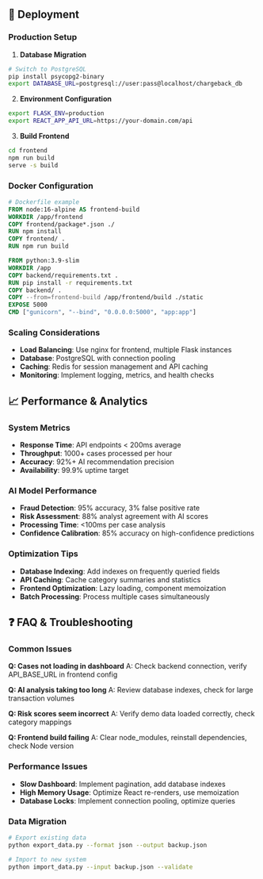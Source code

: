 ## 🚢 Deployment

### Production Setup

1. **Database Migration**
```bash
# Switch to PostgreSQL
pip install psycopg2-binary
export DATABASE_URL=postgresql://user:pass@localhost/chargeback_db
```

2. **Environment Configuration**
```bash
export FLASK_ENV=production
export REACT_APP_API_URL=https://your-domain.com/api
```

3. **Build Frontend**
```bash
cd frontend
npm run build
serve -s build
```

### Docker Configuration
```dockerfile
# Dockerfile example
FROM node:16-alpine AS frontend-build
WORKDIR /app/frontend
COPY frontend/package*.json ./
RUN npm install
COPY frontend/ .
RUN npm run build

FROM python:3.9-slim
WORKDIR /app
COPY backend/requirements.txt .
RUN pip install -r requirements.txt
COPY backend/ .
COPY --from=frontend-build /app/frontend/build ./static
EXPOSE 5000
CMD ["gunicorn", "--bind", "0.0.0.0:5000", "app:app"]
```

### Scaling Considerations
- **Load Balancing**: Use nginx for frontend, multiple Flask instances
- **Database**: PostgreSQL with connection pooling
- **Caching**: Redis for session management and API caching
- **Monitoring**: Implement logging, metrics, and health checks

## 📈 Performance & Analytics

### System Metrics
- **Response Time**: API endpoints < 200ms average
- **Throughput**: 1000+ cases processed per hour
- **Accuracy**: 92%+ AI recommendation precision
- **Availability**: 99.9% uptime target

### AI Model Performance
- **Fraud Detection**: 95% accuracy, 3% false positive rate
- **Risk Assessment**: 88% analyst agreement with AI scores
- **Processing Time**: <100ms per case analysis
- **Confidence Calibration**: 85% accuracy on high-confidence predictions

### Optimization Tips
- **Database Indexing**: Add indexes on frequently queried fields
- **API Caching**: Cache category summaries and statistics
- **Frontend Optimization**: Lazy loading, component memoization
- **Batch Processing**: Process multiple cases simultaneously

## ❓ FAQ & Troubleshooting

### Common Issues

**Q: Cases not loading in dashboard**
A: Check backend connection, verify API_BASE_URL in frontend config

**Q: AI analysis taking too long**
A: Review database indexes, check for large transaction volumes

**Q: Risk scores seem incorrect**
A: Verify demo data loaded correctly, check category mappings

**Q: Frontend build failing**
A: Clear node_modules, reinstall dependencies, check Node version

### Performance Issues
- **Slow Dashboard**: Implement pagination, add database indexes
- **High Memory Usage**: Optimize React re-renders, use memoization
- **Database Locks**: Implement connection pooling, optimize queries

### Data Migration
```bash
# Export existing data
python export_data.py --format json --output backup.json

# Import to new system
python import_data.py --input backup.json --validate
```

